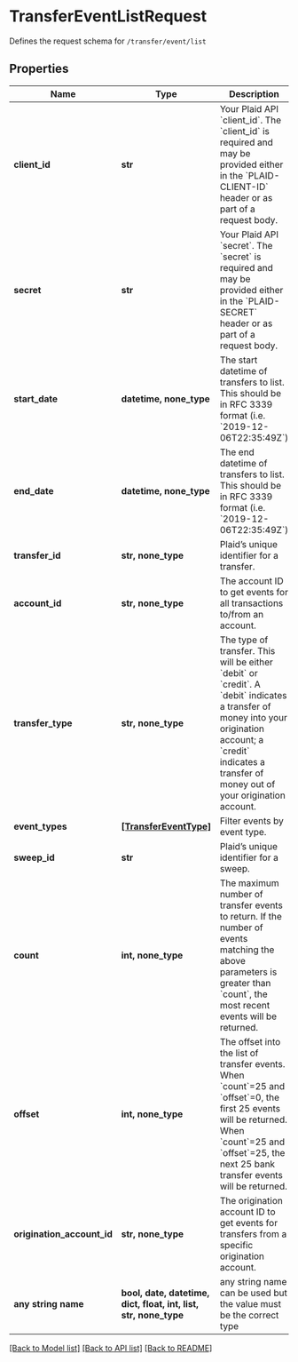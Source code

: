 # TransferEventListRequest

Defines the request schema for `/transfer/event/list`

## Properties
Name | Type | Description | Notes
------------ | ------------- | ------------- | -------------
**client_id** | **str** | Your Plaid API &#x60;client_id&#x60;. The &#x60;client_id&#x60; is required and may be provided either in the &#x60;PLAID-CLIENT-ID&#x60; header or as part of a request body. | [optional] 
**secret** | **str** | Your Plaid API &#x60;secret&#x60;. The &#x60;secret&#x60; is required and may be provided either in the &#x60;PLAID-SECRET&#x60; header or as part of a request body. | [optional] 
**start_date** | **datetime, none_type** | The start datetime of transfers to list. This should be in RFC 3339 format (i.e. &#x60;2019-12-06T22:35:49Z&#x60;) | [optional] 
**end_date** | **datetime, none_type** | The end datetime of transfers to list. This should be in RFC 3339 format (i.e. &#x60;2019-12-06T22:35:49Z&#x60;) | [optional] 
**transfer_id** | **str, none_type** | Plaid’s unique identifier for a transfer. | [optional] 
**account_id** | **str, none_type** | The account ID to get events for all transactions to/from an account. | [optional] 
**transfer_type** | **str, none_type** | The type of transfer. This will be either &#x60;debit&#x60; or &#x60;credit&#x60;.  A &#x60;debit&#x60; indicates a transfer of money into your origination account; a &#x60;credit&#x60; indicates a transfer of money out of your origination account. | [optional] 
**event_types** | [**[TransferEventType]**](TransferEventType.md) | Filter events by event type. | [optional] 
**sweep_id** | **str** | Plaid’s unique identifier for a sweep. | [optional] 
**count** | **int, none_type** | The maximum number of transfer events to return. If the number of events matching the above parameters is greater than &#x60;count&#x60;, the most recent events will be returned. | [optional]  if omitted the server will use the default value of 25
**offset** | **int, none_type** | The offset into the list of transfer events. When &#x60;count&#x60;&#x3D;25 and &#x60;offset&#x60;&#x3D;0, the first 25 events will be returned. When &#x60;count&#x60;&#x3D;25 and &#x60;offset&#x60;&#x3D;25, the next 25 bank transfer events will be returned. | [optional]  if omitted the server will use the default value of 0
**origination_account_id** | **str, none_type** | The origination account ID to get events for transfers from a specific origination account. | [optional] 
**any string name** | **bool, date, datetime, dict, float, int, list, str, none_type** | any string name can be used but the value must be the correct type | [optional]

[[Back to Model list]](../README.md#documentation-for-models) [[Back to API list]](../README.md#documentation-for-api-endpoints) [[Back to README]](../README.md)


